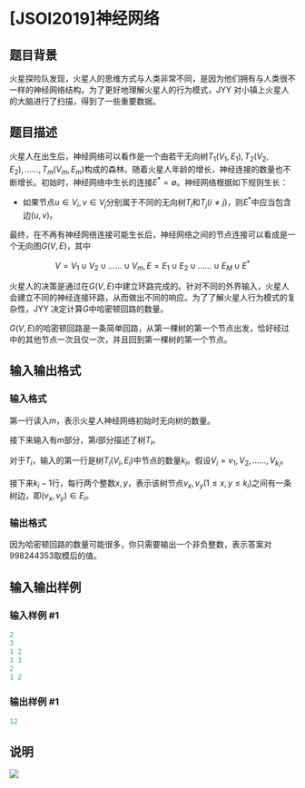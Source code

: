 # [JSOI2019]神经网络

## 题目背景

火星探险队发现，火星人的思维方式与人类非常不同，是因为他们拥有与人类很不一样的神经网络结构。为了更好地理解火星人的行为模式，JYY 对小镇上火星人的大脑进行了扫描，得到了一些重要数据。

## 题目描述

火星人在出生后，神经网络可以看作是一个由若干无向树${T_1(V_1,E_1),T_2(V_2,E_2),……,T_m(V_m,E_m)}$构成的森林。随着火星人年龄的增长，神经连接的数量也不断增长。初始时，神经网络中生长的连接$E^*=\emptyset$。神经网络根据如下规则生长：

- 如果节点$u \in V_i , v \in V_j$分别属于不同的无向树$T_i$和$T_j(i \neq j)$，则$E^*$中应当包含边$(u,v)$。

最终，在不再有神经网络连接可能生长后，神经网络之间的节点连接可以看成是一个无向图$G(V,E)$，其中

$$V=V_1 \cup V_2 \cup …… \cup V_m , E=E_1 \cup E_2 \cup …… \cup E_M \cup E^*$$

火星人的决策是通过在$G(V,E)$中建立环路完成的。针对不同的外界输入，火星人会建立不同的神经连接环路，从而做出不同的响应。为了了解火星人行为模式的复杂性，JYY 决定计算$G$中哈密顿回路的数量。

$G(V,E)$的哈密顿回路是一条简单回路，从第一棵树的第一个节点出发，恰好经过 中的其他节点一次且仅一次，并且回到第一棵树的第一个节点。

## 输入输出格式

### 输入格式

第一行读入$m$，表示火星人神经网络初始时无向树的数量。

接下来输入有$m$部分，第$i$部分描述了树$T_i$。

对于$T_i$，输入的第一行是树$T_i(V_i,E_i)$中节点的数量$k_i$。假设$V_i={v_1,V_2,……,V_{k_i}}$。

接下来$k_i-1$行，每行两个整数$x,y$，表示该树节点$v_x,v_y(1 \leq x,y \leq k_i)$之间有一条树边，即$(v_x,v_y) \in E_i$。

### 输出格式

因为哈密顿回路的数量可能很多，你只需要输出一个非负整数，表示答案对$998244353$取模后的值。

## 输入输出样例

### 输入样例 #1

```cpp
2
3
1 2
1 3
2
1 2
```


### 输出样例 #1

```cpp
12
```


## 说明

![](https://cdn.luogu.com.cn/upload/pic/57736.png)

